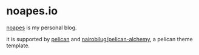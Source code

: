 # noapes.io

[noapes](https://noapes.io "noapes") is my personal blog.

it is supported by [pelican](https://github.com/getpelican/pelican "Pelican") 
and [nairobilug/pelican-alchemy](https://github.com/nairobilug/pelican-alchemy.git "pelican-theme"), a pelican theme template.
